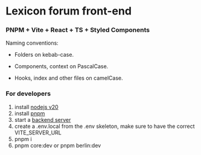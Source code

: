 # Lexicon forum front-end

### PNPM + Vite + React + TS + Styled Components

Naming conventions:

- Folders on kebab-case.

- Components, context on PascalCase.

- Hooks, index and other files on camelCase.

### For developers

1. install [nodejs v20](https://nodejs.org/en/download)
2. install [pnpm](https://pnpm.io/installation#using-npm)
3. start a [backend server](https://github.com/lexicongovernance/forum-backend)
4. create a .env.local from the .env skeleton, make sure to have the correct VITE_SERVER_URL
5. pnpm i
6. pnpm core:dev or pnpm berlin:dev
